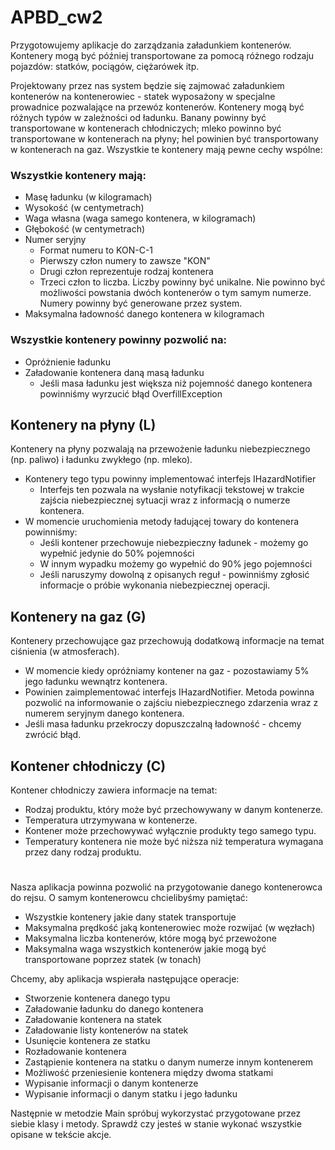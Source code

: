 # APBD_cw2

Przygotowujemy aplikacje do zarządzania załadunkiem kontenerów.
Kontenery mogą być później transportowane za pomocą różnego rodzaju pojazdów: statków, pociągów, ciężarówek itp.

Projektowany przez nas system będzie się zajmować załadunkiem kontenerów na kontenerowiec - statek wyposażony w
specjalne prowadnice pozwalające na przewóz kontenerów.
Kontenery mogą być różnych typów w zależności od ładunku. Banany powinny być transportowane w kontenerach
chłodniczych; mleko powinno być transportowane w kontenerach na płyny; hel powinien być transportowany w kontenerach na
gaz. Wszystkie te kontenery mają pewne cechy wspólne:

### Wszystkie kontenery mają:
* Masę ładunku (w kilogramach)
* Wysokość (w centymetrach)
* Waga własna (waga samego kontenera, w kilogramach)
* Głębokość (w centymetrach)
* Numer seryjny
  * Format numeru to KON-C-1
  * Pierwszy człon numery to zawsze "KON"
  * Drugi człon reprezentuje rodzaj kontenera 
  * Trzeci człon to liczba. Liczby powinny być unikalne. Nie powinno być możliwości powstania dwóch kontenerów o tym
    samym numerze. Numery powinny być generowane przez system.
* Maksymalna ładowność danego kontenera w kilogramach

### Wszystkie kontenery powinny pozwolić na:
* Opróżnienie ładunku 
* Załadowanie kontenera daną masą ładunku
  * Jeśli masa ładunku jest większa niż pojemność danego kontenera powinniśmy wyrzucić błąd OverfillException


## Kontenery na płyny (L)
Kontenery na płyny pozwalają na przewożenie ładunku niebezpiecznego (np. paliwo) i ładunku zwykłego (np. mleko).

* Kontenery tego typu powinny implementować interfejs IHazardNotifier 
  * Interfejs ten pozwala na wysłanie notyfikacji tekstowej w trakcie zajścia niebezpiecznej sytuacji wraz z informacją o
  numerze kontenera.
* W momencie uruchomienia metody ładującej towary do kontenera powinniśmy:
  * Jeśli kontener przechowuje niebezpieczny ładunek - możemy go wypełnić jedynie do 50% pojemności 
  * W innym wypadku możemy go wypełnić do 90% jego pojemności 
  * Jeśli naruszymy dowolną z opisanych reguł - powinniśmy zgłosić informacje o próbie wykonania niebezpiecznej
    operacji.

    
## Kontenery na gaz (G)
Kontenery przechowujące gaz przechowują dodatkową informacje na temat ciśnienia (w atmosferach).

* W momencie kiedy opróżniamy kontener na gaz - pozostawiamy 5% jego ładunku wewnątrz kontenera. 
* Powinien zaimplementować interfejs IHazardNotifier. Metoda powinna pozwolić na informowanie o zajściu niebezpiecznego
zdarzenia wraz z numerem seryjnym danego kontenera.
* Jeśli masa ładunku przekroczy dopuszczalną ładowność - chcemy zwrócić błąd.


## Kontener chłodniczy (C)
Kontener chłodniczy zawiera informacje na temat:

* Rodzaj produktu, który może być przechowywany w danym kontenerze.
* Temperatura utrzymywana w kontenerze. 
* Kontener może przechowywać wyłącznie produkty tego samego typu.
* Temperatury kontenera nie może być niższa niż temperatura wymagana przez dany rodzaj produktu.



#
Nasza aplikacja powinna pozwolić na przygotowanie danego kontenerowca do rejsu. O samym kontenerowcu chcielibyśmy
pamiętać:

* Wszystkie kontenery jakie dany statek transportuje 
* Maksymalna prędkość jaką kontenerowiec może rozwijać (w węzłach)
* Maksymalna liczba kontenerów, które mogą być przewożone 
* Maksymalna waga wszystkich kontenerów jakie mogą być transportowane poprzez statek (w tonach)

Chcemy, aby aplikacja wspierała następujące operacje:

* Stworzenie kontenera danego typu 
* Załadowanie ładunku do danego kontenera 
* Załadowanie kontenera na statek 
* Załadowanie listy kontenerów na statek 
* Usunięcie kontenera ze statku 
* Rozładowanie kontenera 
* Zastąpienie kontenera na statku o danym numerze innym kontenerem 
* Możliwość przeniesienie kontenera między dwoma statkami 
* Wypisanie informacji o danym kontenerze 
* Wypisanie informacji o danym statku i jego ładunku

Następnie w metodzie Main spróbuj wykorzystać przygotowane przez siebie klasy i metody. Sprawdź czy jesteś w stanie
wykonać wszystkie opisane w tekście akcje.
